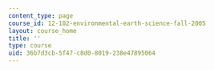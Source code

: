 ```yaml
---
content_type: page
course_id: 12-102-environmental-earth-science-fall-2005
layout: course_home
title: ''
type: course
uid: 36b7d3cb-5f47-c8d0-8019-238e47895064
---
```

